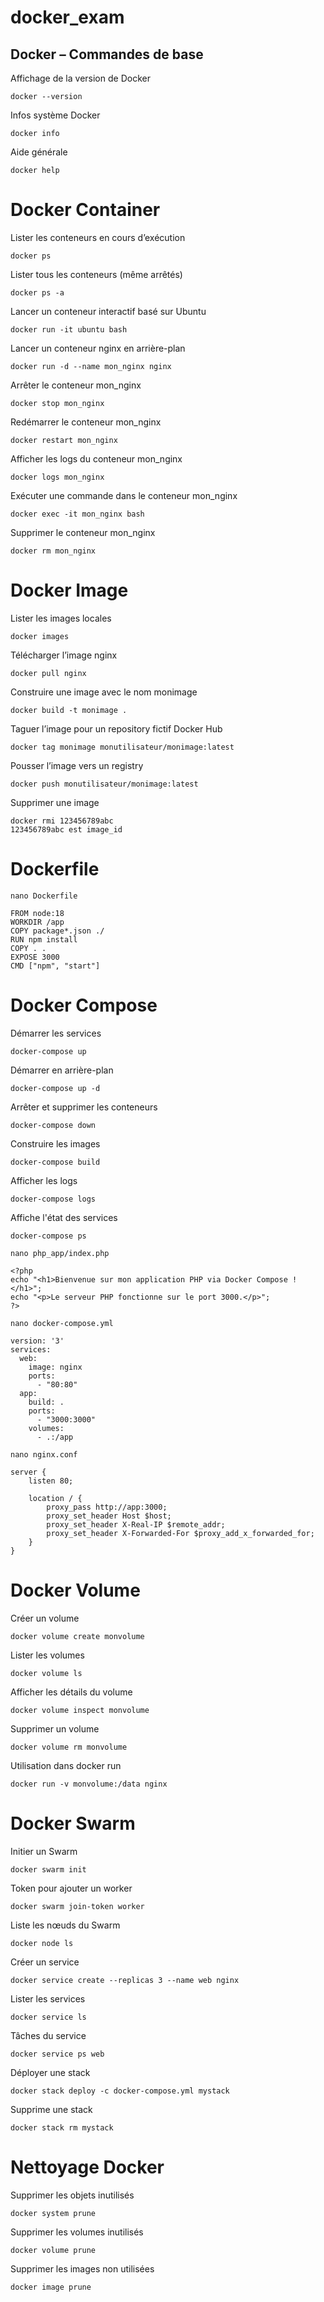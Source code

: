 # docker_exam

## Docker – Commandes de base

Affichage de la version de Docker
```  
docker --version
```

Infos système Docker
```  
docker info
```

Aide générale
```  
docker help
```

# Docker Container

Lister les conteneurs en cours d’exécution
```  
docker ps
```

Lister tous les conteneurs (même arrêtés)
```  
docker ps -a
```

Lancer un conteneur interactif basé sur Ubuntu
```  
docker run -it ubuntu bash
```

Lancer un conteneur nginx en arrière-plan
```  
docker run -d --name mon_nginx nginx
```

Arrêter le conteneur mon_nginx
```  
docker stop mon_nginx
```

Redémarrer le conteneur mon_nginx
```  
docker restart mon_nginx
```

Afficher les logs du conteneur mon_nginx
```  
docker logs mon_nginx
```

Exécuter une commande dans le conteneur mon_nginx
```  
docker exec -it mon_nginx bash
```

Supprimer le conteneur mon_nginx
```  
docker rm mon_nginx
```

# Docker Image

Lister les images locales
```  
docker images
```

Télécharger l’image nginx
```  
docker pull nginx
```

Construire une image avec le nom monimage
```  
docker build -t monimage .
```

Taguer l’image pour un repository fictif Docker Hub
```  
docker tag monimage monutilisateur/monimage:latest
```

Pousser l’image vers un registry
```  
docker push monutilisateur/monimage:latest
```

Supprimer une image
```  
docker rmi 123456789abc
123456789abc est image_id
```

# Dockerfile

```
nano Dockerfile
```
```
FROM node:18
WORKDIR /app
COPY package*.json ./
RUN npm install
COPY . .
EXPOSE 3000
CMD ["npm", "start"]
```

# Docker Compose

Démarrer les services
```
docker-compose up
```

Démarrer en arrière-plan
```
docker-compose up -d
```

Arrêter et supprimer les conteneurs
```
docker-compose down
```

Construire les images
```
docker-compose build
```

Afficher les logs
```
docker-compose logs
```

Affiche l'état des services
```
docker-compose ps
```

```
nano php_app/index.php
```
```
<?php
echo "<h1>Bienvenue sur mon application PHP via Docker Compose !</h1>";
echo "<p>Le serveur PHP fonctionne sur le port 3000.</p>";
?>
```
```
nano docker-compose.yml
```
```
version: '3'
services:
  web:
    image: nginx
    ports:
      - "80:80"
  app:
    build: .
    ports:
      - "3000:3000"
    volumes:
      - .:/app
```
```
nano nginx.conf
```
```
server {
    listen 80;

    location / {
        proxy_pass http://app:3000;
        proxy_set_header Host $host;
        proxy_set_header X-Real-IP $remote_addr;
        proxy_set_header X-Forwarded-For $proxy_add_x_forwarded_for;
    }
}
```

# Docker Volume

Créer un volume
```
docker volume create monvolume
```

Lister les volumes
```
docker volume ls
```

Afficher les détails du volume
```
docker volume inspect monvolume
```

Supprimer un volume
```
docker volume rm monvolume
```

Utilisation dans docker run
```
docker run -v monvolume:/data nginx
```

# Docker Swarm

Initier un Swarm
```
docker swarm init
```

Token pour ajouter un worker
```
docker swarm join-token worker
```

Liste les nœuds du Swarm
```
docker node ls
```

Créer un service
```
docker service create --replicas 3 --name web nginx
```

Lister les services
```
docker service ls
```

Tâches du service
```
docker service ps web
```

Déployer une stack
```
docker stack deploy -c docker-compose.yml mystack
```

Supprime une stack
```
docker stack rm mystack
```

# Nettoyage Docker

Supprimer les objets inutilisés
```
docker system prune
```

Supprimer les volumes inutilisés
```
docker volume prune
```

Supprimer les images non utilisées
```
docker image prune
```